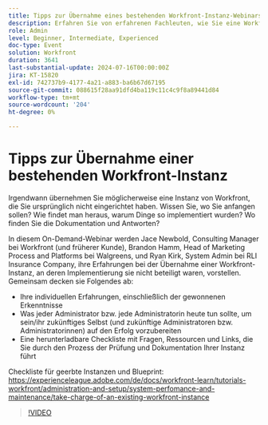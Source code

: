 ```yaml
---
title: Tipps zur Übernahme eines bestehenden Workfront-Instanz-Webinars
description: Erfahren Sie von erfahrenen Fachleuten, wie Sie eine Workfront-Instanz übernehmen. In unserem On-Demand-Webinar erhalten Sie mit unserer herunterladbaren Checkliste Einblicke in Auditing, Dokumentation und die Einrichtung für zukünftige Erfolge.
role: Admin
level: Beginner, Intermediate, Experienced
doc-type: Event
solution: Workfront
duration: 3641
last-substantial-update: 2024-07-16T00:00:00Z
jira: KT-15820
exl-id: 742737b9-4177-4a21-a883-ba6b67d67195
source-git-commit: 088615f28aa91dfd4ba119c11c4c9f8a89441d84
workflow-type: tm+mt
source-wordcount: '204'
ht-degree: 0%

---
```


# Tipps zur Übernahme einer bestehenden Workfront-Instanz

Irgendwann übernehmen Sie möglicherweise eine Instanz von Workfront, die Sie ursprünglich nicht eingerichtet haben. Wissen Sie, wo Sie anfangen sollen? Wie findet man heraus, warum Dinge so implementiert wurden? Wo finden Sie die Dokumentation und Antworten?

In diesem On-Demand-Webinar werden Jace Newbold, Consulting Manager bei Workfront (und früherer Kunde), Brandon Hamm, Head of Marketing Process and Platforms bei Walgreens, und Ryan Kirk, System Admin bei RLI Insurance Company, ihre Erfahrungen bei der Übernahme einer Workfront-Instanz, an deren Implementierung sie nicht beteiligt waren, vorstellen. Gemeinsam decken sie Folgendes ab:

* Ihre individuellen Erfahrungen, einschließlich der gewonnenen Erkenntnisse
* Was jeder Administrator bzw. jede Administratorin heute tun sollte, um sein/ihr zukünftiges Selbst (und zukünftige Administratoren bzw. Administratorinnen) auf den Erfolg vorzubereiten
* Eine herunterladbare Checkliste mit Fragen, Ressourcen und Links, die Sie durch den Prozess der Prüfung und Dokumentation Ihrer Instanz führt

Checkliste für geerbte Instanzen und Blueprint: https://experienceleague.adobe.com/de/docs/workfront-learn/tutorials-workfront/administration-and-setup/system-perfomance-and-maintenance/take-charge-of-an-existing-workfront-instance

>[!VIDEO](https://video.tv.adobe.com/v/3431014/?learn=on)
